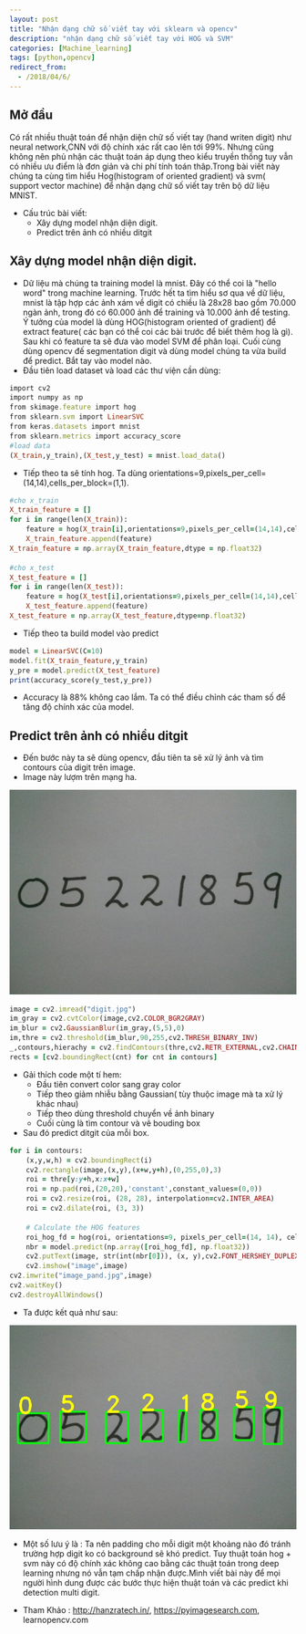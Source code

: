 ```yaml
---
layout: post
title: "Nhận dạng chữ số viết tay với sklearn và opencv"
description: "nhận dạng chữ số viết tay với HOG và SVM"
categories: [Machine_learning]
tags: [python,opencv]
redirect_from:
  - /2018/04/6/
---
```

## Mở đầu
Có rất nhiều thuật toán để nhận diện chữ số viết tay (hand writen digit) như neural network,CNN với độ chính xác rất cao lên tới 99%. Nhưng cũng không nên phủ nhận các thuật toán áp dụng theo kiểu truyền thống tuy vẫn có nhiều ưu điểm là đơn giản và chi phí tính toán thâp.Trong bài viết này chúng ta cùng tìm hiểu Hog(histogram of oriented gradient) và svm( support vector machine) để nhận dạng chữ số viết tay trên bộ dữ liệu MNIST.
* Cấu trúc bài viết:
  * Xây dựng model nhận diện digit.
  * Predict trên ảnh có nhiều ditgit
## Xây dựng model nhận diện digit.
* Dữ liệu mà chúng ta training model là mnist. Đây có thể coi là "hello word" trong machine learning. Trước hết ta tìm hiểu sơ qua về dữ liệu, mnist là tập hợp các ảnh xám về digit có chiều là 28x28 bao gồm 70.000 ngàn ảnh, trong đó có 60.000 ảnh để training và 10.000 ảnh để testing. Ý tưởng của model là dùng HOG(histogram oriented of gradient) để extract feature( các bạn có thể coi các bài trước để biết thêm hog là gì). Sau khi có feature ta sẽ đưa vào model SVM để phân loại. Cuối cùng dùng opencv đế segmentation digit và dùng model chúng ta vừa build để predict. Bắt tay vào model nào.
* Đầu tiên load dataset và load các thư viện cần dùng:
~~~ ruby
import cv2
import numpy as np
from skimage.feature import hog
from sklearn.svm import LinearSVC
from keras.datasets import mnist
from sklearn.metrics import accuracy_score
#load data
(X_train,y_train),(X_test,y_test) = mnist.load_data()
~~~
* Tiếp theo ta sẽ tính hog. Ta dùng orientations=9,pixels_per_cell=(14,14),cells_per_block=(1,1).

~~~ ruby
#cho x_train
X_train_feature = []
for i in range(len(X_train)):
    feature = hog(X_train[i],orientations=9,pixels_per_cell=(14,14),cells_per_block=(1,1),block_norm="L2")
    X_train_feature.append(feature)
X_train_feature = np.array(X_train_feature,dtype = np.float32)

#cho x_test
X_test_feature = []
for i in range(len(X_test)):
    feature = hog(X_test[i],orientations=9,pixels_per_cell=(14,14),cells_per_block=(1,1),block_norm="L2")
    X_test_feature.append(feature)
X_test_feature = np.array(X_test_feature,dtype=np.float32)
~~~

* Tiếp theo ta build model vào predict

~~~ ruby
model = LinearSVC(C=10)
model.fit(X_train_feature,y_train)
y_pre = model.predict(X_test_feature)
print(accuracy_score(y_test,y_pre))
~~~

* Accuracy là 88% không cao lắm. Ta có thể điều chỉnh các tham số để tăng độ chính xác của model.
## Predict trên ảnh có nhiều ditgit
* Đến bước này ta sẽ dùng opencv, đầu tiên ta sẽ xử lý ảnh và tìm contours của digit trên image.
* Image này lượm trên mạng ha.

![digit](/assets/images/digit.jpg)

~~~ ruby
image = cv2.imread("digit.jpg")
im_gray = cv2.cvtColor(image,cv2.COLOR_BGR2GRAY)
im_blur = cv2.GaussianBlur(im_gray,(5,5),0)
im,thre = cv2.threshold(im_blur,90,255,cv2.THRESH_BINARY_INV)
_,contours,hierachy = cv2.findContours(thre,cv2.RETR_EXTERNAL,cv2.CHAIN_APPROX_SIMPLE)
rects = [cv2.boundingRect(cnt) for cnt in contours]
~~~

* Gải thích code một tí hem:
  * Đầu tiên convert color sang gray color
  * Tiếp theo giảm nhiễu bằng Gaussian( tùy thuộc image mà ta xử lý khác nhau)
  * Tiếp theo dùng threshold chuyển về ảnh binary
  * Cuối cùng là tìm contour và vẽ bouding box 
* Sau đó predict ditgit của mỗi box.

~~~ ruby
for i in contours:
    (x,y,w,h) = cv2.boundingRect(i)
    cv2.rectangle(image,(x,y),(x+w,y+h),(0,255,0),3)
    roi = thre[y:y+h,x:x+w]
    roi = np.pad(roi,(20,20),'constant',constant_values=(0,0))
    roi = cv2.resize(roi, (28, 28), interpolation=cv2.INTER_AREA)
    roi = cv2.dilate(roi, (3, 3))
    
    # Calculate the HOG features
    roi_hog_fd = hog(roi, orientations=9, pixels_per_cell=(14, 14), cells_per_block=(1, 1),block_norm="L2")
    nbr = model.predict(np.array([roi_hog_fd], np.float32))
    cv2.putText(image, str(int(nbr[0])), (x, y),cv2.FONT_HERSHEY_DUPLEX, 2, (0, 255, 255), 3)
    cv2.imshow("image",image)
cv2.imwrite("image_pand.jpg",image)
cv2.waitKey()
cv2.destroyAllWindows()
~~~

* Ta được kết quả như sau:

![digit_predict](/assets/images/image_pand.jpg)

* Một số lưu ý là : Ta nên padding cho mỗi digit một khoảng nào đó tránh trường hợp digit ko có background sẽ khó predict. Tuy thuật toán hog + svm này có độ chính xác không cao bằng các thuật toán trong deep learning nhưng nó vẫn tạm chấp nhận được.Mình viết bài này để mọi người hình dung được các bước thực hiện thuật toán và các predict khi detection multi digit.

* Tham Khảo : http://hanzratech.in/, https://pyimagesearch.com, learnopencv.com
